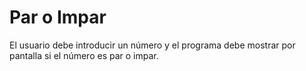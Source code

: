 # Par o Impar

El usuario debe introducir un número y el programa debe mostrar por pantalla si el número es par o impar.